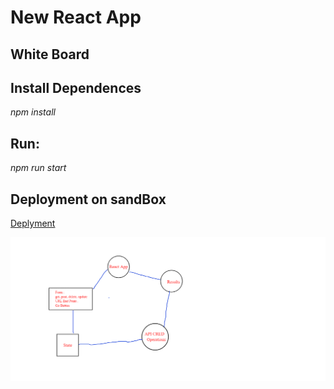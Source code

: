 # New React App 

## White Board 

## Install Dependences

*npm install*

## Run:

*npm run start*

## Deployment on sandBox

[Deplyment](https://codesandbox.io/s/red-cdn-shbcg?file=/src/app.scss)

![WhiteBoard](./whiteBoard.jpg)